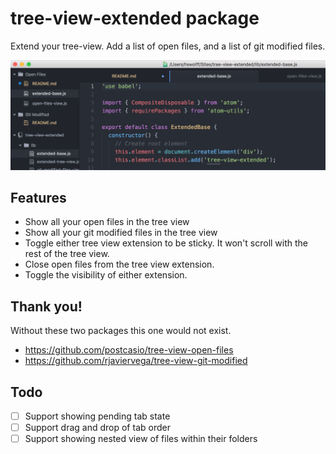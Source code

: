 # tree-view-extended package

Extend your tree-view. Add a list of open files, and a list of git modified files.

![Screenshot](https://raw.githubusercontent.com/hswolff/tree-view-extended/master/screenshot.png)

## Features

- Show all your open files in the tree view
- Show all your git modified files in the tree view
- Toggle either tree view extension to be sticky. It won't scroll with the rest of the tree view.
- Close open files from the tree view extension.
- Toggle the visibility of either extension.


## Thank you!

Without these two packages this one would not exist.

- https://github.com/postcasio/tree-view-open-files
- https://github.com/rjaviervega/tree-view-git-modified

## Todo

- [ ] Support showing pending tab state
- [ ] Support drag and drop of tab order
- [ ] Support showing nested view of files within their folders